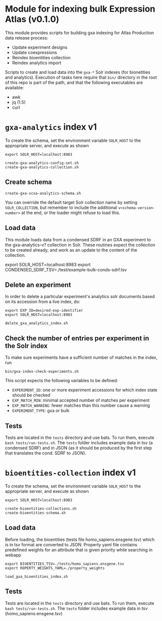 # Module for indexing bulk Expression Atlas (v0.1.0)

This module provides scripts for building gxa indexing for Atlas Production data release process:

- Update experiment designs
- Update coexpressions 
- Reindex bioentities collection
- Reindex analytics import

Scripts to create and load data into the `gxa-*` Solr indexes (for bionetities and analytics). Execution of tasks here require that `bin/` directory in the root of this repo is part of the path, and that the following executables are available:

- awk
- jq (1.5)
- curl

# `gxa-analytics` index v1

To create the schema, set the environment variable `SOLR_HOST` to the appropriate server, and execute as shown

```
export SOLR_HOST=localhost:8983

create-gxa-analytics-config-set.sh
create-gxa-analytics-collection.sh
```

## Create schema
```
create-gxa-scxa-analytics-schema.sh
```

You can override the default target Solr collection name by setting `SOLR_COLLECTION`, but remember to include the additional `v<schema-version-number>` at the end, or the loader might refuse to load this.


## Load data
This module loads data from a condensed SDRF in an GXA experiment to the gxa-analytics-v? collection in Solr. These routines expect the collection to be created already, and work as an update to the content of the collection.

export SOLR_HOST=localhost:8983
export CONDENSED_SDRF_TSV=./test/example-bulk-conds-sdrf.tsv


## Delete an experiment
In order to delete a particular experiment's analytics solr documents based on its accession from a live index, do:

```
export EXP_ID=desired-exp-identifier
export SOLR_HOST=localhost:8983

delete_gxa_analytics_index.sh
```

## Check the number of entries per experiment in the Solr index
To make sure experiments have a sufficient number of matches in the index, run  
```
bin/gxa-index-check-experiments.sh
```
This script expects the following variables to be defined: 
- `EXPERIMENT_ID`: one or more experiment accessions for which index state should be checked
- `EXP_MATCH_MIN`: minimal accepted number of matches per experiment
- `EXP_MATCH_WARNING`: fewer matches than this number cause a warning 
- `EXPERIMENT_TYPE`: gxa or bulk 

## Tests
Tests are located in the `tests` directory and use bats. To run them, execute `bash tests/run-tests.sh`. The `tests` folder includes example data in tsv (a condensed SDRF) and in JSON (as it should be produced by the first step that translates the cond. SDRF to JSON).


# `bioentities-collection` index v1

To create the schema, set the environment variable `SOLR_HOST` to the appropriate server, and execute as shown

```
export SOLR_HOST=localhost:8983

create-bioentities-collections.sh
create-bioentities-schema.sh
```
## Load data
Before loading, the bioentities (tests file homo_sapiens.ensgene.tsv) which is in tsv format are converted to JSON. Property yaml file contains predefined weights for an attribute that is given priority while searching in webapp

```
export BIOENTITIES_TSV=./tests/homo_sapiens.ensgene.tsv
export ROPERTY_WEIGHTS_YAML=./property_weights

load_gxa_bioentities_index.sh

```

## Tests
Tests are located in the `tests` directory and use bats. To run them, execute `bash tests/run-tests.sh`. The `tests` folder includes example data in tsv (homo_sapiens.ensgene.tsv)